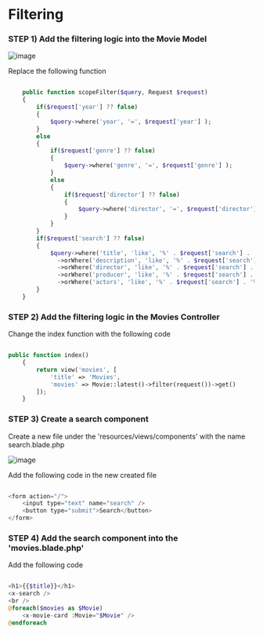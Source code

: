# Filtering

### STEP 1) Add the filtering logic into the Movie Model

![image](https://user-images.githubusercontent.com/31894600/194688453-b378e79a-2192-452d-a2a5-ce8e697b4d1b.png)

Replace the following function

```php

    public function scopeFilter($query, Request $request)
    {
        if($request['year'] ?? false)
        {
            $query->where('year', '=', $request['year'] );
        }
        else 
        {
            if($request['genre'] ?? false)
            {
                $query->where('genre', '=', $request['genre'] );
            }
            else
            {
                if($request['director'] ?? false)
                {
                    $query->where('director', '=', $request['director'] );
                }
            }
        }
        if($request['search'] ?? false)
        {
            $query->where('title', 'like', '%' . $request['search'] . '%' )
              ->orWhere('description', 'like', '%' . $request['search'] . '%' )
              ->orWhere('director', 'like', '%' . $request['search'] . '%' )
              ->orWhere('producer', 'like', '%' . $request['search'] . '%' )
              ->orWhere('actors', 'like', '%' . $request['search'] . '%' );
        }
    }

```

### STEP 2) Add the filtering logic in the Movies Controller

Change the index function with the following code

```php

public function index()
    {
        return view('movies', [
            'title' => 'Movies',
            'movies' => Movie::latest()->filter(request())->get()
        ]);
    }

```

### STEP 3) Create a search component

Create a new file under the 'resources/views/components' with the name search.blade.php

![image](https://user-images.githubusercontent.com/31894600/194688924-cbd2331c-9add-4aea-81d3-a3d8bf8bb3ef.png)

Add the following code in the new created file

```php

<form action="/">
    <input type="text" name="search" />
    <button type="submit">Search</button>
</form>

```

### STEP 4) Add the search component into the 'movies.blade.php'

Add the following code

```php

<h1>{{$title}}</h1>
<x-search />
<br />
@foreach($movies as $Movie)
    <x-movie-card :Movie="$Movie" />
@endforeach

```
